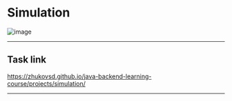 # Simulation
![image](https://github.com/user-attachments/assets/3ee95c1a-34fc-45c9-98ff-50b6dd20d17b)
_____
## Task link
https://zhukovsd.github.io/java-backend-learning-course/projects/simulation/
_____

